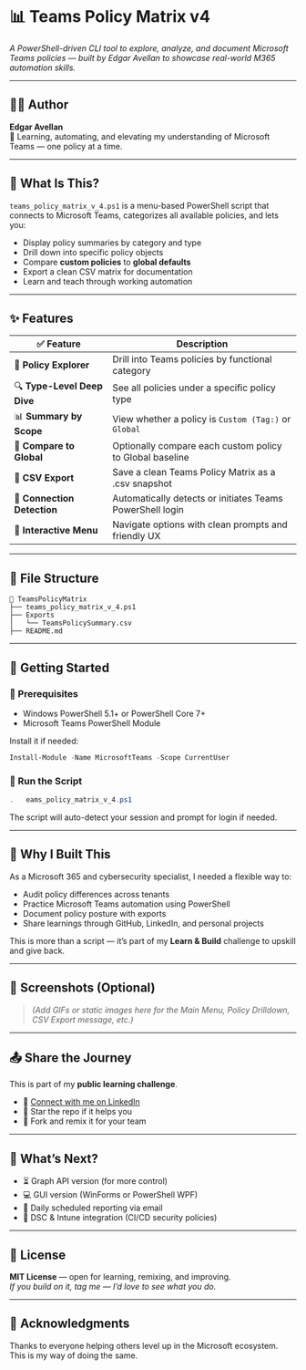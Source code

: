# 📊 Teams Policy Matrix v4

*A PowerShell-driven CLI tool to explore, analyze, and document Microsoft Teams policies — built by Edgar Avellan to showcase real-world M365 automation skills.*

---

## 👨‍💻 Author

**Edgar Avellan**  
🚀 Learning, automating, and elevating my understanding of Microsoft Teams — one policy at a time.

---

## 🧠 What Is This?

`teams_policy_matrix_v_4.ps1` is a menu-based PowerShell script that connects to Microsoft Teams, categorizes all available policies, and lets you:

- Display policy summaries by category and type  
- Drill down into specific policy objects  
- Compare **custom policies** to **global defaults**  
- Export a clean CSV matrix for documentation  
- Learn and teach through working automation  

---

## ✨ Features

| ✅ Feature              | Description                                                   |
|------------------------|---------------------------------------------------------------|
| 📂 **Policy Explorer** | Drill into Teams policies by functional category              |
| 🔍 **Type-Level Deep Dive** | See all policies under a specific policy type           |
| 📊 **Summary by Scope** | View whether a policy is `Custom (Tag:)` or `Global`         |
| 🧪 **Compare to Global** | Optionally compare each custom policy to Global baseline    |
| 📁 **CSV Export**       | Save a clean Teams Policy Matrix as a .csv snapshot           |
| 🔐 **Connection Detection** | Automatically detects or initiates Teams PowerShell login |
| 🧭 **Interactive Menu** | Navigate options with clean prompts and friendly UX           |

---

## 📁 File Structure

```
📂 TeamsPolicyMatrix
├── teams_policy_matrix_v_4.ps1
├── Exports
│   └── TeamsPolicySummary.csv
├── README.md
```

---

## 🏁 Getting Started

### 🔧 Prerequisites

- Windows PowerShell 5.1+ or PowerShell Core 7+  
- Microsoft Teams PowerShell Module  

Install it if needed:

```powershell
Install-Module -Name MicrosoftTeams -Scope CurrentUser
```

### 🚀 Run the Script

```powershell
.	eams_policy_matrix_v_4.ps1
```

The script will auto-detect your session and prompt for login if needed.

---

## 🧬 Why I Built This

As a Microsoft 365 and cybersecurity specialist, I needed a flexible way to:

- Audit policy differences across tenants  
- Practice Microsoft Teams automation using PowerShell  
- Document policy posture with exports  
- Share learnings through GitHub, LinkedIn, and personal projects  

This is more than a script — it’s part of my **Learn & Build** challenge to upskill and give back.

---

## 📸 Screenshots (Optional)

> _(Add GIFs or static images here for the Main Menu, Policy Drilldown, CSV Export message, etc.)_

---

## 📤 Share the Journey

This is part of my **public learning challenge**.

- 🔗 [Connect with me on LinkedIn](https://www.linkedin.com/in/edgaravellan/)  
- 🌟 Star the repo if it helps you  
- 🍴 Fork and remix it for your team  

---

## 🔮 What’s Next?

- ⏳ Graph API version (for more control)  
- 💻 GUI version (WinForms or PowerShell WPF)  
- 📧 Daily scheduled reporting via email  
- 🧠 DSC & Intune integration (CI/CD security policies)  

---

## 📜 License

**MIT License** — open for learning, remixing, and improving.  
_If you build on it, tag me — I’d love to see what you do._

---

## 🙌 Acknowledgments

Thanks to everyone helping others level up in the Microsoft ecosystem.  
This is my way of doing the same.
